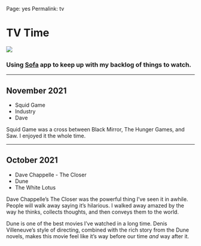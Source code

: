 
Page: yes
Permalink: tv

# TV Time

![](https://i.imgur.com/BqpQ1Qq.jpg)

### Using [Sofa](sofa) app to keep up with my backlog of things to watch.

---- 

## November 2021

- Squid Game
- Industry
- Dave

Squid Game was a cross between Black Mirror, The Hunger Games, and Saw. I enjoyed it the whole time.

---- 

## October 2021

- Dave Chappelle - The Closer
- Dune
- The White Lotus

Dave Chappelle’s The Closer was the powerful thing I’ve seen it in awhile. People will walk away saying it’s hilarious. I walked away amazed by the way he thinks, collects thoughts, and then conveys them to the world.

Dune is one of the best movies I’ve watched in a long time. Denis Villeneuve’s style of directing, combined with the rich story from the Dune novels, makes this movie feel like it’s way before our time *and* way after it.

